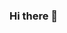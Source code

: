 ### Hi there 👋

<!--
Tripadvisor
https://github.com/paultsogbe/tripadvisor
https://paul-tripadvisor.netlify.app/

Deliveroo
https://github.com/paultsogbe/deliveroo-backend
https://github.com/paultsogbe/deliveroo-frontend
https://paul-deliveroo.netlify.app/

Vinted
https://github.com/paultsogbe/vinted-backend
https://github.com/paultsogbe/vinted-frontend
https://paul-vinted.netlify.app/
**paultsogbe/paultsogbe** is a ✨ _special_ ✨ repository because its `README.md` (this file) appears on your GitHub profile.

Here are some ideas to get you started:

- 🔭 I’m currently working on ...
- 🌱 I’m currently learning ...
- 👯 I’m looking to collaborate on ...
- 🤔 I’m looking for help with ...
- 💬 Ask me about ...
- 📫 How to reach me: ...
- 😄 Pronouns: ...
- ⚡ Fun fact: ...
-->
